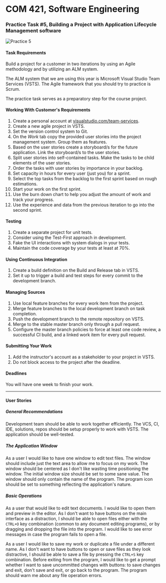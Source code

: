 # COM 421, Software Engineering
### Practice Task #5, Building a Project with Application Lifecycle Management software

![Practice 5](http://i.imgur.com/kV03AFB.png)

#### Task Requirements

Build a project for a customer in two iterations by using an Agile methodology
and by utilizing an ALM system.

The ALM system that we are using this year is Microsoft Visual Studio Team
Services (VSTS). The Agile framework that you should try to practice is Scrum.

The practice task serves as a preparatory step for the course project.

#### Working With Customer's Requirements

1. Create a personal account at [visualstudio.com/team-services](https://www.visualstudio.com/team-services).
2. Create a new agile project in VSTS.
3. Set the version control system to Git.
4. On the _Work_ tab copy the provided user stories into the project management
   system. Group them as features.
5. Based on the user stories create a storyboard/s for the future application.
   Link the storyboard/s to the user stories.
6. Split user stories into self-contained tasks. Make the tasks to be child
   elements of the user stories.
7. Order the tasks with user stories by importance in your backlog.
8. Set capacity in hours for every user (just you) for a sprint.
9. Select the top tasks from the backlog to the first sprint based on rough
   estimations.
10. Start your work on the first sprint.
11. Use the burn down chart to help you adjust the amount of work and track your
    progress.
12. Use the experience and data from the previous iteration to go into the
    second sprint.

#### Testing

1. Create a separate project for unit tests.
2. Consider using the Test-First approach in development.
3. Fake the UI interactions with system dialogs in your tests.
4. Maintain the code coverage by your tests at least at 70%.

#### Using Continuous Integration

1. Create a build definition on the Build and Release tab in VSTS.
2. Set it up to trigger a build and test steps for every commit to the
   development branch.

#### Managing Sources

1. Use local feature branches for every work item from the project.
2. Merge feature branches to the local development branch on task completion.
3. Push the development branch to the remote repository on VSTS.
4. Merge to the stable master branch only through a pull request.
5. Configure the master branch policies to force at least one code review, a
   successful CI build, and a linked work item for every pull request.

#### Submitting Your Work

1. Add the instructor's account as a stakeholder to your project in VSTS.
2. Do not block access to the project after the deadline.

#### Deadlines

You will have one week to finish your work.

---

#### User Stories

##### General Recommendations

Development team should be able to work together efficiently. The VCS, CI, IDE,
solutions, repos should be setup properly to work with VSTS. The application
should be well-tested.

##### The Application Window

As a user I would like to have one window to edit text files. The window should
include just the text area to allow me to focus on my work. The window should be
centered as I don't like wasting time positioning the window. The initial window
size should be set to some sane value. The window should only contain the name
of the program. The program icon should be set to something reflecting the
application's nature.

##### Basic Operations

As a user that would like to edit text documents. I would like to open them and
preview in the editor. As I don't want to have buttons on the main interface as
a distraction, I should be able to open files either with the `CTRL+O` key
combination (common to any document editing programs), or by dragging and
dropping the file into the program. I would like to see error messages in case
the program fails to open a file.

As a user I would like to save my work or duplicate a file under a different
name. As I don't want to have buttons to open or save files as they look
distractive, I should be able to save a file by pressing the `CTRL+S` key
combination. Before exiting from the program, I would like to get a prompt
whether I want to save uncommitted changes with buttons: to save changes and
exit, don't save and exit, or go back to the program. The program should warn
me about any file operation errors.
